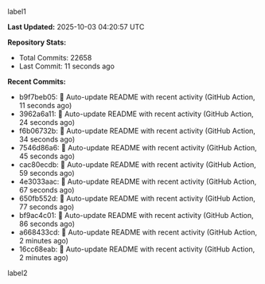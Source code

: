 
label1 
<!-- ACTIVITY_START -->
**Last Updated:** 2025-10-03 04:20:57 UTC

**Repository Stats:**
- Total Commits: 22658
- Last Commit: 11 seconds ago

**Recent Commits:**
- b9f7beb05: 🤖 Auto-update README with recent activity (GitHub Action, 11 seconds ago)
- 3962a6a11: 🤖 Auto-update README with recent activity (GitHub Action, 24 seconds ago)
- f6b06732b: 🤖 Auto-update README with recent activity (GitHub Action, 34 seconds ago)
- 7546d86a6: 🤖 Auto-update README with recent activity (GitHub Action, 45 seconds ago)
- cac80ecdb: 🤖 Auto-update README with recent activity (GitHub Action, 59 seconds ago)
- 4e3033aac: 🤖 Auto-update README with recent activity (GitHub Action, 67 seconds ago)
- 650fb552d: 🤖 Auto-update README with recent activity (GitHub Action, 77 seconds ago)
- bf9ac4c01: 🤖 Auto-update README with recent activity (GitHub Action, 86 seconds ago)
- a668433cd: 🤖 Auto-update README with recent activity (GitHub Action, 2 minutes ago)
- 16cc68eab: 🤖 Auto-update README with recent activity (GitHub Action, 2 minutes ago)
<!-- ACTIVITY_END -->

label2
